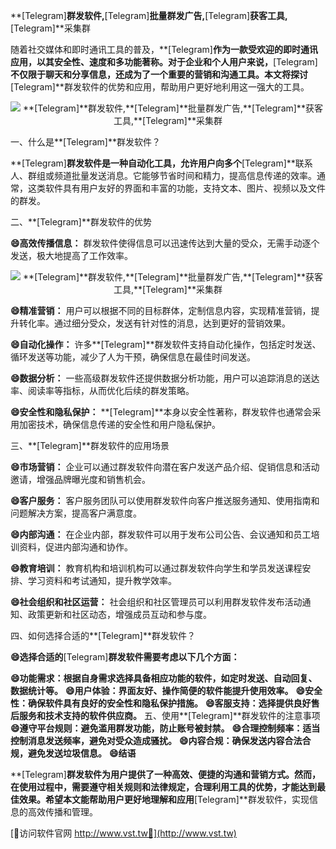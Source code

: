 **[Telegram]**群发软件,**[Telegram]**批量群发广告,**[Telegram]**获客工具,**[Telegram]**采集群

随着社交媒体和即时通讯工具的普及，**[Telegram]**作为一款受欢迎的即时通讯应用，以其安全性、速度和多功能著称。对于企业和个人用户来说，**[Telegram]**不仅限于聊天和分享信息，还成为了一个重要的营销和沟通工具。本文将探讨**[Telegram]**群发软件的优势和应用，帮助用户更好地利用这一强大的工具。

 <center><img src="https://vst.tw/MP4/tuiguang/png/0.png" alt="**[Telegram]**群发软件,**[Telegram]**批量群发广告,**[Telegram]**获客工具,**[Telegram]**采集群"></center>

一、什么是**[Telegram]**群发软件？

**[Telegram]**群发软件是一种自动化工具，允许用户向多个**[Telegram]**联系人、群组或频道批量发送消息。它能够节省时间和精力，提高信息传递的效率。通常，这类软件具有用户友好的界面和丰富的功能，支持文本、图片、视频以及文件的群发。

二、**[Telegram]**群发软件的优势

**😄高效传播信息：**
群发软件使得信息可以迅速传达到大量的受众，无需手动逐个发送，极大地提高了工作效率。

 <center><img src="https://vst.tw/MP4/tuiguang/png/2.png" alt="**[Telegram]**群发软件,**[Telegram]**批量群发广告,**[Telegram]**获客工具,**[Telegram]**采集群"></center>

**😄精准营销：**
用户可以根据不同的目标群体，定制信息内容，实现精准营销，提升转化率。通过细分受众，发送有针对性的消息，达到更好的营销效果。

**😄自动化操作：**
许多**[Telegram]**群发软件支持自动化操作，包括定时发送、循环发送等功能，减少了人为干预，确保信息在最佳时间发送。

**😄数据分析：**
一些高级群发软件还提供数据分析功能，用户可以追踪消息的送达率、阅读率等指标，从而优化后续的群发策略。

**😄安全性和隐私保护：**
**[Telegram]**本身以安全性著称，群发软件也通常会采用加密技术，确保信息传递的安全性和用户隐私保护。

三、**[Telegram]**群发软件的应用场景

**😄市场营销：**
企业可以通过群发软件向潜在客户发送产品介绍、促销信息和活动邀请，增强品牌曝光度和销售机会。

**😄客户服务：**
客户服务团队可以使用群发软件向客户推送服务通知、使用指南和问题解决方案，提高客户满意度。

**😄内部沟通：**
在企业内部，群发软件可以用于发布公司公告、会议通知和员工培训资料，促进内部沟通和协作。

**😄教育培训：**
教育机构和培训机构可以通过群发软件向学生和学员发送课程安排、学习资料和考试通知，提升教学效率。

**😄社会组织和社区运营：**
社会组织和社区管理员可以利用群发软件发布活动通知、政策更新和社区动态，增强成员互动和参与度。

四、如何选择合适的**[Telegram]**群发软件？

**😄选择合适的**[Telegram]**群发软件需要考虑以下几个方面：**

**😄功能需求：根据自身需求选择具备相应功能的软件，如定时发送、自动回复、数据统计等。**
**😄用户体验：界面友好、操作简便的软件能提升使用效率。**
**😄安全性：确保软件具有良好的安全性和隐私保护措施。**
**😄客服支持：选择提供良好售后服务和技术支持的软件供应商。**
五、使用**[Telegram]**群发软件的注意事项
**😄遵守平台规则：避免滥用群发功能，防止账号被封禁。**
**😄合理控制频率：适当控制消息发送频率，避免对受众造成骚扰。**
**😄内容合规：确保发送内容合法合规，避免发送垃圾信息。**
**😄结语**

**[Telegram]**群发软件为用户提供了一种高效、便捷的沟通和营销方式。然而，在使用过程中，需要遵守相关规则和法律规定，合理利用工具的优势，才能达到最佳效果。希望本文能帮助用户更好地理解和应用**[Telegram]**群发软件，实现信息的高效传播和管理。


[👻访问软件官网 http://www.vst.tw👻](http://www.vst.tw)
